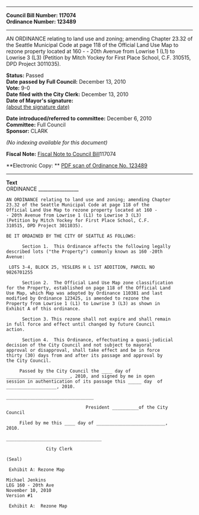 * * * * *  
  
**Council Bill Number: [](#h0)[](#h2)117074**   
**Ordinance Number: 123489**  
  
* * * * *  
  
AN ORDINANCE relating to land use and zoning; amending Chapter 23.32 of the Seattle Municipal Code at page 118 of the Official Land Use Map to rezone property located at 160 - - 20th Avenue from Lowrise 1 (L1) to Lowrise 3 (L3) (Petition by Mitch Yockey for First Place School, C.F. 310515, DPD Project 3011035).  
  
**Status:** Passed   
**Date passed by Full Council:** December 13, 2010   
**Vote:** 9-0   
**Date filed with the City Clerk:** December 13, 2010   
**Date of Mayor's signature:**   
[(about the signature date)](/~public/approvaldate.htm)   
  
  
**Date introduced/referred to committee:** December 6, 2010   
**Committee:** Full Council   
**Sponsor:** CLARK   
  
*(No indexing available for this document)*  
  
**Fiscal Note:** [Fiscal Note to Council Bill](http://clerk.seattle.gov/~public/fnote/117074.htm)[](#h1)[](#h3)117074  
  
**Electronic Copy: ** [PDF scan of Ordinance No. 123489](/~archives/Ordinances/Ord_123489.pdf)  
  
* * * * *  
  
**Text**  
    ORDINANCE _________________  
  
    AN ORDINANCE relating to land use and zoning; amending Chapter  
    23.32 of the Seattle Municipal Code at page 118 of the  
    Official Land Use Map to rezone property located at 160 -  
    - 20th Avenue from Lowrise 1 (L1) to Lowrise 3 (L3)  
    (Petition by Mitch Yockey for First Place School, C.F.  
    310515, DPD Project 3011035).  
  
    BE IT ORDAINED BY THE CITY OF SEATTLE AS FOLLOWS:  
  
          Section 1.  This Ordinance affects the following legally  
    described lots ("the Property") commonly known as 160 -20th  
    Avenue:  
  
     LOTS 3-4, BLOCK 25, YESLERS H L 1ST ADDITION, PARCEL NO  
    9826701255  
  
          Section 2.  The Official Land Use Map zone classification  
    for the Property, established on page 118 of the Official Land  
    Use Map, which Map was adopted by Ordinance 110381 and last  
    modified by Ordinance 123425, is amended to rezone the  
    Property from Lowrise 1 (L1) to Lowrise 3 (L3) as shown in  
    Exhibit A of this ordinance.  
  
          Section 3. This rezone shall not expire and shall remain  
    in full force and effect until changed by future Council  
    action.  
  
          Section 4.  This Ordinance, effectuating a quasi-judicial  
    decision of the City Council and not subject to mayoral  
    approval or disapproval, shall take effect and be in force  
    thirty (30) days from and after its passage and approval by  
    the City Council.  
  
         Passed by the City Council the ____ day of  
    ________________________, 2010, and signed by me in open  
    session in authentication of its passage this _____ day  of  
    ___________________, 2010.  
  
    _________________________________  
  
                                  President __________of the City  
    Council  
  
         Filed by me this ____ day of __________________________,  
    2010.  
  
    ____________________________________  
  
                   City Clerk  
  
    (Seal)  
  
     Exhibit A: Rezone Map  
  
    Michael Jenkins  
    LEG 160 - 20th Ave  
    November 10, 2010  
    Version #1  
  
     Exhibit A:  Rezone Map   
